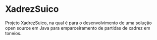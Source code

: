 # XadrezSuico
Projeto XadrezSuico, na qual é para o desenvolvimento de uma solução open source em Java para emparceiramento de partidas de xadrez em toneios.

